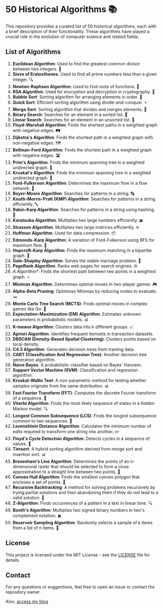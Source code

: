# 50 Historical Algorithms 📚

This repository provides a curated list of 50 historical algorithms, each with a brief description of their functionality. These algorithms have played a crucial role in the evolution of computer science and related fields.

## List of Algorithms

1. **Euclidean Algorithm**: Used to find the greatest common divisor between two integers. 📏
2. **Sieve of Eratosthenes**: Used to find all prime numbers less than a given integer. 🔍
3. **Newton-Raphson Algorithm**: Used to find roots of functions. 🌱
4. **RSA Algorithm**: Used for encryption and decryption in cryptography. 🔐
5. **Bubble Sort**: Sorting algorithm for arranging elements in order. 🫧
6. **Quick Sort**: Efficient sorting algorithm using divide-and-conquer. ⚡
7. **Merge Sort**: Sorting algorithm that divides and merges elements. 🔄
8. **Binary Search**: Searches for an element in a sorted list. 🔎
9. **Linear Search**: Searches for an element in an unsorted list. 📜
10. **Floyd-Warshall Algorithm**: Finds the shortest paths in a weighted graph with negative edges. 🛤️
11. **Dijkstra's Algorithm**: Finds the shortest path in a weighted graph with non-negative edges. 🗺️
12. **Bellman-Ford Algorithm**: Finds the shortest path in a weighted graph with negative edges. 🛣️
13. **Prim's Algorithm**: Finds the minimum spanning tree in a weighted undirected graph. 🌳
14. **Kruskal's Algorithm**: Finds the minimum spanning tree in a weighted undirected graph. 🌲
15. **Ford-Fulkerson Algorithm**: Determines the maximum flow in a flow network. 🚰
16. **Boyer-Moore Algorithm**: Searches for patterns in a string. 🔠
17. **Knuth-Morris-Pratt (KMP) Algorithm**: Searches for patterns in a string efficiently. 🔤
18. **Rabin-Karp Algorithm**: Searches for patterns in a string using hashing. 🧮
19. **Karatsuba Algorithm**: Multiplies two large numbers efficiently. ✖️
20. **Strassen Algorithm**: Multiplies two large matrices efficiently. ➗
21. **Huffman Algorithm**: Used for data compression. 📦
22. **Edmonds-Karp Algorithm**: A variation of Ford-Fulkerson using BFS for maximum flow. 🌊
23. **Hopcroft-Karp Algorithm**: Finds the maximum matching in a bipartite graph. 🔗
24. **Gale-Shapley Algorithm**: Solves the stable marriage problem. 💍
25. **PageRank Algorithm**: Ranks web pages for search engines. 🌐
26. **A* Algorithm**: Finds the shortest path between two points in a weighted graph. ⭐
27. **Minimax Algorithm**: Determines optimal moves in two-player games. 🎮
28. **Alpha-Beta Pruning**: Optimizes Minimax by reducing nodes to evaluate. ✂️
29. **Monte Carlo Tree Search (MCTS)**: Finds optimal moves in complex games like Go. 🎲
30. **Expectation-Maximization (EM) Algorithm**: Estimates unknown parameters in probabilistic models. 📊
31. **K-means Algorithm**: Clusters data into k different groups. 📈
32. **Apriori Algorithm**: Identifies frequent itemsets in transaction datasets.
33. **DBSCAN (Density-Based Spatial Clustering)**: Clusters points based on local density.
34. **C4.5 Algorithm**: Generates decision trees from training data.
35. **CART (Classification And Regression Tree)**: Another decision tree generation algorithm.
36. **Naive Bayes**: A probabilistic classifier based on Bayes' theorem.
37. **Support Vector Machine (SVM)**: Classification and regression algorithm.
38. **Kruskal-Wallis Test**: A non-parametric method for testing whether samples originate from the same distribution. 📊
39. **Fast Fourier Transform (FFT)**: Computes the discrete Fourier transform of a sequence. 🔄
40. **Viterbi Algorithm**: Finds the most likely sequence of states in a hidden Markov model. 🔍
41. **Longest Common Subsequence (LCS)**: Finds the longest subsequence common to two sequences. 🔗
42. **Levenshtein Distance Algorithm**: Calculates the minimum number of edits required to transform one string into another. ✏️
43. **Floyd's Cycle Detection Algorithm**: Detects cycles in a sequence of values. 🔄
44. **Timsort**: A hybrid sorting algorithm derived from merge sort and insertion sort. 📊
45. **Bresenham's Line Algorithm**: Determines the points of an n-dimensional raster that should be selected to form a close approximation to a straight line between two points. 📏
46. **Convex Hull Algorithm**: Finds the smallest convex polygon that encloses a set of points. 🔺
47. **Recursive Backtracking**: A method for solving problems recursively by trying partial solutions and then abandoning them if they do not lead to a valid solution. 🔄
48. **Z-Algorithm**: Finds occurrences of a pattern in a text in linear time. 🔍
49. **Booth's Algorithm**: Multiplies two signed binary numbers in two's complement notation. ✖️
50. **Reservoir Sampling Algorithm**: Randomly selects a sample of k items from a list of n items. 🎲

## License

This project is licensed under the MIT License - see the [LICENSE](LICENSE) file for details.

## Contact

For any questions or suggestions, feel free to open an issue or contact the repository owner.

Also, [access my blog](https://jeandosher.blog)